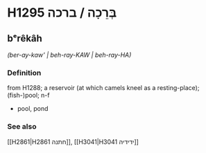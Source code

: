 # H1295 בְּרֵכָה / ברכה

## bᵉrêkâh

_(ber-ay-kaw' | beh-ray-KAW | beh-ray-HA)_

### Definition

from H1288; a reservoir (at which camels kneel as a resting-place); (fish-)pool; n-f

- pool, pond

### See also

[[H2861|H2861 חתנה]], [[H3041|H3041 ידידיה]]
